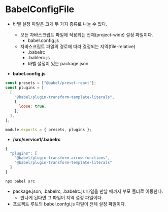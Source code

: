 # BabelConfigFile

- 바벨 설정 파일은 크게 두 가지 종류로 나눌 수 있다.

  - 모든 자바스크립트 파일에 적용되는 전체(project-wide) 설정 파일이다.
    - babel.config.js
  - 자바스크립트 파일의 경로에 따라 결정되는 지역(file-relative)
    - .babelrc
    - .bablerc.js
    - 바벨 설정이 있는 package.json

- **babel.config.js**

```js
const presets = ["@babel/preset-react"];
const plugins = [
  [
    "@babel/plugin-transform-template-literals",
    {
      loose: true,
    },
  ],
];

module.exports = { presets, plugins };
```

- **/src/service1/.babelrc**

```js
{
  "plugins": [
    "@babel/plugin-transform-arrow-functions",
    "@babel/plugin-transform-template-literals"
  ]
}
```

```text
npx babel src
```

- package.json, .babelrc, .babelrc.js 파일을 만날 때까지 부모 폴더로 이동한다.
  - 만나게 된다면 그 파일이 지역 설정 파일이다.
- 프로젝트 루트의 babel.confgi.js 파일이 전체 설정 파일이다.
